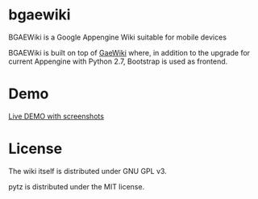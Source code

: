 bgaewiki
========

BGAEWiki is a Google Appengine Wiki suitable for mobile devices

BGAEWiki is built on top of [GaeWiki](https://github.com/BauweBijl/gaewiki) where, in addition to the upgrade for current Appengine with Python 2.7, Bootstrap is used as frontend.


Demo
====

[Live DEMO with screenshots](http://bgaewiki.appspot.com)


License
=======

The wiki itself is distributed under GNU GPL v3.

pytz is distributed under the MIT license.